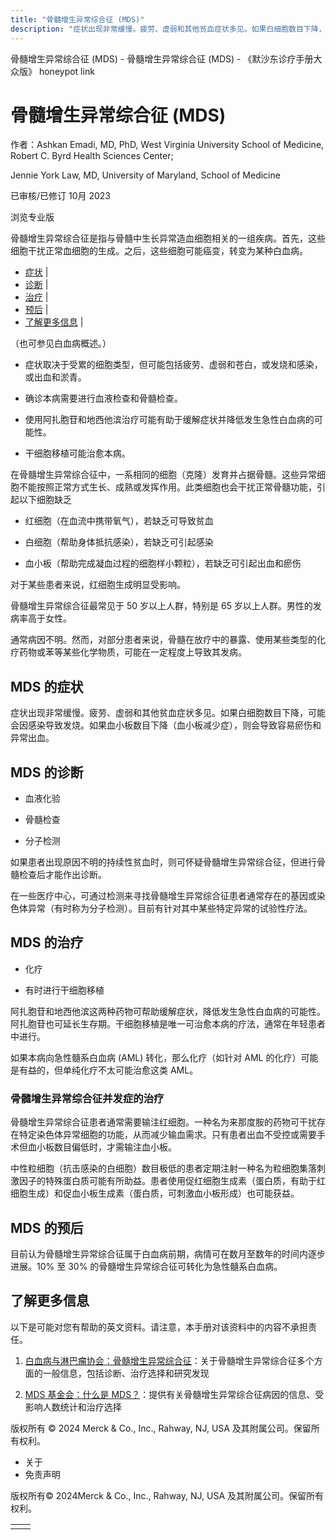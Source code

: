 ```yaml
---
title: "骨髓增生异常综合征 (MDS)"
description: "症状出现非常缓慢。疲劳、虚弱和其他贫血症状多见。如果白细胞数目下降，可能会因感染导致发烧。如果血小板数目下降（血小板减少症），则会导致容易瘀伤和异常出血。"
---
```


﻿骨髓增生异常综合征 (MDS) - 骨髓增生异常综合征 (MDS) - 《默沙东诊疗手册大众版》 honeypot link

# 骨髓增生异常综合征 (MDS)

作者：Ashkan Emadi, MD, PhD, West Virginia University School of Medicine, Robert C. Byrd
Health Sciences Center;

Jennie York Law, MD, University of Maryland, School of Medicine

已审核/已修订 10月 2023

浏览专业版

骨髓增生异常综合征是指与骨髓中生长异常造血细胞相关的一组疾病。首先，这些细胞干扰正常血细胞的生成。之后，这些细胞可能癌变，转变为某种白血病。

- [症状](#症状_v6584024_zh) \|
- [诊断](#诊断_v24950160_zh) \|
- [治疗](#治疗_v6584028_zh) \|
- [预后](#预后_v24950172_zh) \|
- [了解更多信息](#了解更多信息_v24950188_zh) \|

（也可参见白血病概述。）

- 症状取决于受累的细胞类型，但可能包括疲劳、虚弱和苍白，或发烧和感染，或出血和淤青。

- 确诊本病需要进行血液检查和骨髓检查。

- 使用阿扎胞苷和地西他滨治疗可能有助于缓解症状并降低发生急性白血病的可能性。

- 干细胞移植可能治愈本病。


在骨髓增生异常综合征中，一系相同的细胞（克隆）发育并占据骨髓。这些异常细胞不能按照正常方式生长、成熟或发挥作用。此类细胞也会干扰正常骨髓功能，引起以下细胞缺乏

- 红细胞（在血流中携带氧气），若缺乏可导致贫血

- 白细胞（帮助身体抵抗感染），若缺乏可引起感染

- 血小板（帮助完成凝血过程的细胞样小颗粒），若缺乏可引起出血和瘀伤


对于某些患者来说，红细胞生成明显受影响。

骨髓增生异常综合征最常见于 50 岁以上人群，特别是 65 岁以上人群。男性的发病率高于女性。

通常病因不明。然而，对部分患者来说，骨髓在放疗中的暴露、使用某些类型的化疗药物或苯等某些化学物质，可能在一定程度上导致其发病。

## MDS 的症状

症状出现非常缓慢。疲劳、虚弱和其他贫血症状多见。如果白细胞数目下降，可能会因感染导致发烧。如果血小板数目下降（血小板减少症），则会导致容易瘀伤和异常出血。

## MDS 的诊断

- 血液化验

- 骨髓检查

- 分子检测


如果患者出现原因不明的持续性贫血时，则可怀疑骨髓增生异常综合征，但进行骨髓检查后才能作出诊断。

在一些医疗中心，可通过检测来寻找骨髓增生异常综合征患者通常存在的基因或染色体异常（有时称为分子检测）。目前有针对其中某些特定异常的试验性疗法。

## MDS 的治疗

- 化疗

- 有时进行干细胞移植


阿扎胞苷和地西他滨这两种药物可帮助缓解症状，降低发生急性白血病的可能性。阿扎胞苷也可延长生存期。干细胞移植是唯一可治愈本病的疗法，通常在年轻患者中进行。

如果本病向急性髓系白血病 (AML) 转化，那么化疗（如针对 AML 的化疗）可能是有益的，但单纯化疗不太可能治愈这类 AML。

### 骨髓增生异常综合征并发症的治疗

骨髓增生异常综合征患者通常需要输注红细胞。一种名为来那度胺的药物可干扰存在特定染色体异常细胞的功能，从而减少输血需求。只有患者出血不受控或需要手术但血小板数目偏低时，才需输注血小板。

中性粒细胞（抗击感染的白细胞）数目极低的患者定期注射一种名为粒细胞集落刺激因子的特殊蛋白质可能有所助益。患者使用促红细胞生成素（蛋白质，有助于红细胞生成）和促血小板生成素（蛋白质，可刺激血小板形成）也可能获益。

## MDS 的预后

目前认为骨髓增生异常综合征属于白血病前期，病情可在数月至数年的时间内逐步进展。10% 至 30% 的骨髓增生异常综合征可转化为急性髓系白血病。

## 了解更多信息

以下是可能对您有帮助的英文资料。请注意，本手册对该资料中的内容不承担责任。

1. [白血病与淋巴瘤协会：骨髓增生异常综合征](https://www.lls.org/myelodysplastic-syndromes/myelodysplastic-syndromes)：关于骨髓增生异常综合征多个方面的一般信息，包括诊断、治疗选择和研究发现

2. [MDS 基金会：什么是 MDS？](https://www.mds-foundation.org/what-is-mds/)：提供有关骨髓增生异常综合征病因的信息、受影响人数统计和治疗选择




版权所有 © 2024
Merck & Co., Inc., Rahway, NJ, USA 及其附属公司。保留所有权利。

- 关于
- 免责声明

版权所有© 2024Merck & Co., Inc., Rahway, NJ, USA 及其附属公司。保留所有权利。

|     |     |
| --- | --- |
|  |  |